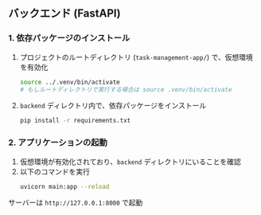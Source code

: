 ## バックエンド (FastAPI)

### 1. 依存パッケージのインストール

1.  プロジェクトのルートディレクトリ (`task-management-app/`) で、仮想環境を有効化
    ```bash
    source ../.venv/bin/activate 
    # もしルートディレクトリで実行する場合は source .venv/bin/activate
    ```

2.  `backend` ディレクトリ内で、依存パッケージをインストール
    ```bash
    pip install -r requirements.txt
    ```

### 2. アプリケーションの起動

1.  仮想環境が有効化されており、`backend` ディレクトリにいることを確認
2.  以下のコマンドを実行
    ```bash
    uvicorn main:app --reload
    ```
サーバーは `http://127.0.0.1:8000` で起動
